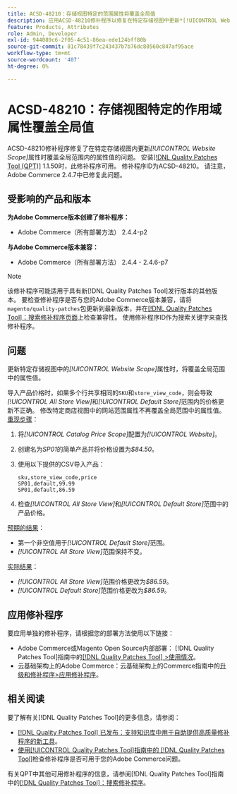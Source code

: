 ```yaml
---
title: ACSD-48210：存储视图特定的范围属性将覆盖全局值
description: 应用ACSD-48210修补程序以修复在特定存储视图中更新*[!UICONTROL Website Scope]*属性会覆盖全局范围内的属性值这一Adobe Commerce问题。
feature: Products, Attributes
role: Admin, Developer
exl-id: 944089c6-2f05-4c51-86ea-ede124bff80b
source-git-commit: 81c78439f7c243437b7b76dc80560c847af95ace
workflow-type: tm+mt
source-wordcount: '407'
ht-degree: 0%

---
```


# ACSD-48210：存储视图特定的作用域属性覆盖全局值

ACSD-48210修补程序修复了在特定存储视图内更新&#x200B;*[!UICONTROL Website Scope]*&#x200B;属性时覆盖全局范围内的属性值的问题。 安装[[!DNL Quality Patches Tool (QPT)]](https://experienceleague.adobe.com/zh-hans/docs/commerce-knowledge-base/kb/announcements/commerce-announcements/magento-quality-patches-released-new-tool-to-self-serve-quality-patches) 1.1.50时，此修补程序可用。 修补程序ID为ACSD-48210。 请注意，Adobe Commerce 2.4.7中已修复此问题。

## 受影响的产品和版本

**为Adobe Commerce版本创建了修补程序：**

* Adobe Commerce（所有部署方法） 2.4.4-p2

**与Adobe Commerce版本兼容：**

* Adobe Commerce（所有部署方法） 2.4.4 - 2.4.6-p7

>[!NOTE]
>
>该修补程序可能适用于具有新[!DNL Quality Patches Tool]发行版本的其他版本。 要检查修补程序是否与您的Adobe Commerce版本兼容，请将`magento/quality-patches`包更新到最新版本，并在[[!DNL Quality Patches Tool]：搜索修补程序页面](https://experienceleague.adobe.com/tools/commerce-quality-patches/index.html?lang=zh-Hans)上检查兼容性。 使用修补程序ID作为搜索关键字来查找修补程序。

## 问题

更新特定存储视图中的&#x200B;*[!UICONTROL Website Scope]*&#x200B;属性时，将覆盖全局范围中的属性值。

导入产品价格时，如果多个行共享相同的`SKU`和`store_view_code`，则会导致&#x200B;*[!UICONTROL All Store View]*&#x200B;和&#x200B;*[!UICONTROL Default Store]*&#x200B;范围内的价格更新不正确。 修改特定商店视图中的网站范围属性不再覆盖全局范围中的属性值。
<u>重现步骤</u>：

1. 将&#x200B;*[!UICONTROL Catalog Price Scope]*&#x200B;配置为&#x200B;*[!UICONTROL Website]*。
1. 创建名为&#x200B;*SP01*&#x200B;的简单产品并将价格设置为&#x200B;*$84.50*。
1. 使用以下提供的CSV导入产品：

   ```
   sku,store_view_code,price
   SP01,default,99.99
   SP01,default,86.59
   ```

1. 检查&#x200B;*[!UICONTROL All Store View]*&#x200B;和&#x200B;*[!UICONTROL Default Store]*&#x200B;范围中的产品价格。

<u>预期的结果</u>：

* 第一个非空值用于&#x200B;*[!UICONTROL Default Store]*&#x200B;范围。
* *[!UICONTROL All Store View]*&#x200B;范围保持不变。

<u>实际结果</u>：

* *[!UICONTROL All Store View]*&#x200B;范围价格更改为&#x200B;*$86.59*。
* *[!UICONTROL Default Store]*&#x200B;范围价格更改为&#x200B;*$86.59*。

## 应用修补程序

要应用单独的修补程序，请根据您的部署方法使用以下链接：

* Adobe Commerce或Magento Open Source内部部署： [!DNL Quality Patches Tool]指南中的[[!DNL Quality Patches Tool] >使用情况](/help/tools/quality-patches-tool/usage.md)。
* 云基础架构上的Adobe Commerce：云基础架构上的Commerce指南中的[升级和修补程序>应用修补程序](https://experienceleague.adobe.com/docs/commerce-cloud-service/user-guide/develop/upgrade/apply-patches.html?lang=zh-Hans)。

## 相关阅读

要了解有关[!DNL Quality Patches Tool]的更多信息，请参阅：

* [[!DNL Quality Patches Tool] 已发布：支持知识库中用于自助提供高质量修补程序的新工具](https://experienceleague.adobe.com/zh-hans/docs/commerce-knowledge-base/kb/announcements/commerce-announcements/magento-quality-patches-released-new-tool-to-self-serve-quality-patches)。
* [使用[!UICONTROL Quality Patches Tool]指南中的 [!DNL Quality Patches Tool]](/help/tools/quality-patches-tool/patches-available-in-qpt/check-patch-for-magento-issue-with-magento-quality-patches.md)检查修补程序是否可用于您的Adobe Commerce问题。


有关QPT中其他可用修补程序的信息，请参阅[!DNL Quality Patches Tool]指南中的[[!DNL Quality Patches Tool]：搜索修补程序](https://experienceleague.adobe.com/tools/commerce-quality-patches/index.html?lang=zh-Hans)。
